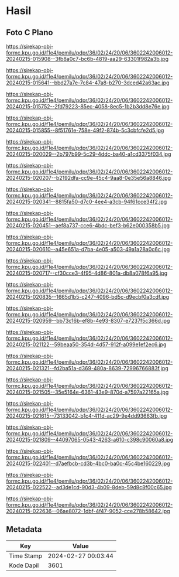 # Hasil

## Foto C Plano

https://sirekap-obj-formc.kpu.go.id/f1e4/pemilu/pdpr/36/02/24/20/06/3602242006012-20240215-015908--3fb8a0c7-bc6b-4819-aa29-63301f982a3b.jpg

https://sirekap-obj-formc.kpu.go.id/f1e4/pemilu/pdpr/36/02/24/20/06/3602242006012-20240215-015641--bbd27a7e-7c84-47a8-b270-3dced42a63ac.jpg

https://sirekap-obj-formc.kpu.go.id/f1e4/pemilu/pdpr/36/02/24/20/06/3602242006012-20240215-015752--2fd79223-85ec-4058-8ec5-1b2b3dd8e76e.jpg

https://sirekap-obj-formc.kpu.go.id/f1e4/pemilu/pdpr/36/02/24/20/06/3602242006012-20240215-015855--8f51761e-758e-49f2-874b-5c3cbfcfe2d5.jpg

https://sirekap-obj-formc.kpu.go.id/f1e4/pemilu/pdpr/36/02/24/20/06/3602242006012-20240215-020029--2b797b99-5c29-4ddc-ba40-a1cd3375f034.jpg

https://sirekap-obj-formc.kpu.go.id/f1e4/pemilu/pdpr/36/02/24/20/06/3602242006012-20240215-020207--b2192dfa-cc9e-45c4-9aa8-0e35e56a8846.jpg

https://sirekap-obj-formc.kpu.go.id/f1e4/pemilu/pdpr/36/02/24/20/06/3602242006012-20240215-020341--8815fa50-d7c0-4ee4-a3cb-94f61cce34f2.jpg

https://sirekap-obj-formc.kpu.go.id/f1e4/pemilu/pdpr/36/02/24/20/06/3602242006012-20240215-020451--aef8a737-cce6-4bdc-bef3-b62e000358b5.jpg

https://sirekap-obj-formc.kpu.go.id/f1e4/pemilu/pdpr/36/02/24/20/06/3602242006012-20240215-020610--a45e651a-d7ba-4e05-a503-49a1a28a0c6c.jpg

https://sirekap-obj-formc.kpu.go.id/f1e4/pemilu/pdpr/36/02/24/20/06/3602242006012-20240215-020717--cf30cce3-4f95-4d86-801a-db8a078f6a95.jpg

https://sirekap-obj-formc.kpu.go.id/f1e4/pemilu/pdpr/36/02/24/20/06/3602242006012-20240215-020835--1665d1b5-c247-4096-bd5c-d9ecbf0a3cdf.jpg

https://sirekap-obj-formc.kpu.go.id/f1e4/pemilu/pdpr/36/02/24/20/06/3602242006012-20240215-020959--bb73c16b-ef8b-4e93-8307-e7237f5c366d.jpg

https://sirekap-obj-formc.kpu.go.id/f1e4/pemilu/pdpr/36/02/24/20/06/3602242006012-20240215-021122--59beaa50-354d-4d57-912f-a099e1ef2ec6.jpg

https://sirekap-obj-formc.kpu.go.id/f1e4/pemilu/pdpr/36/02/24/20/06/3602242006012-20240215-021321--fd2ba51a-d369-480a-8639-72996766883f.jpg

https://sirekap-obj-formc.kpu.go.id/f1e4/pemilu/pdpr/36/02/24/20/06/3602242006012-20240215-021505--35e5164e-6361-43e9-870d-a7597a22165a.jpg

https://sirekap-obj-formc.kpu.go.id/f1e4/pemilu/pdpr/36/02/24/20/06/3602242006012-20240215-021615--73133042-b1c4-411d-ac29-9e4dd93663fb.jpg

https://sirekap-obj-formc.kpu.go.id/f1e4/pemilu/pdpr/36/02/24/20/06/3602242006012-20240215-021809--44097065-0543-4263-a610-c398c90060a8.jpg

https://sirekap-obj-formc.kpu.go.id/f1e4/pemilu/pdpr/36/02/24/20/06/3602242006012-20240215-022401--d7aefbcb-cd3b-4bc0-ba0c-45c4be160229.jpg

https://sirekap-obj-formc.kpu.go.id/f1e4/pemilu/pdpr/36/02/24/20/06/3602242006012-20240215-022522--ad3de1cd-90d3-4b09-8deb-59d8c8f00c65.jpg

https://sirekap-obj-formc.kpu.go.id/f1e4/pemilu/pdpr/36/02/24/20/06/3602242006012-20240215-022636--06ae8072-1dbf-4f47-9052-cce278b58642.jpg


## Metadata

| Key        | Value               |
| ---------- | ------------------- |
| Time Stamp | 2024-02-27 00:03:44 |
| Kode Dapil | 3601                |



